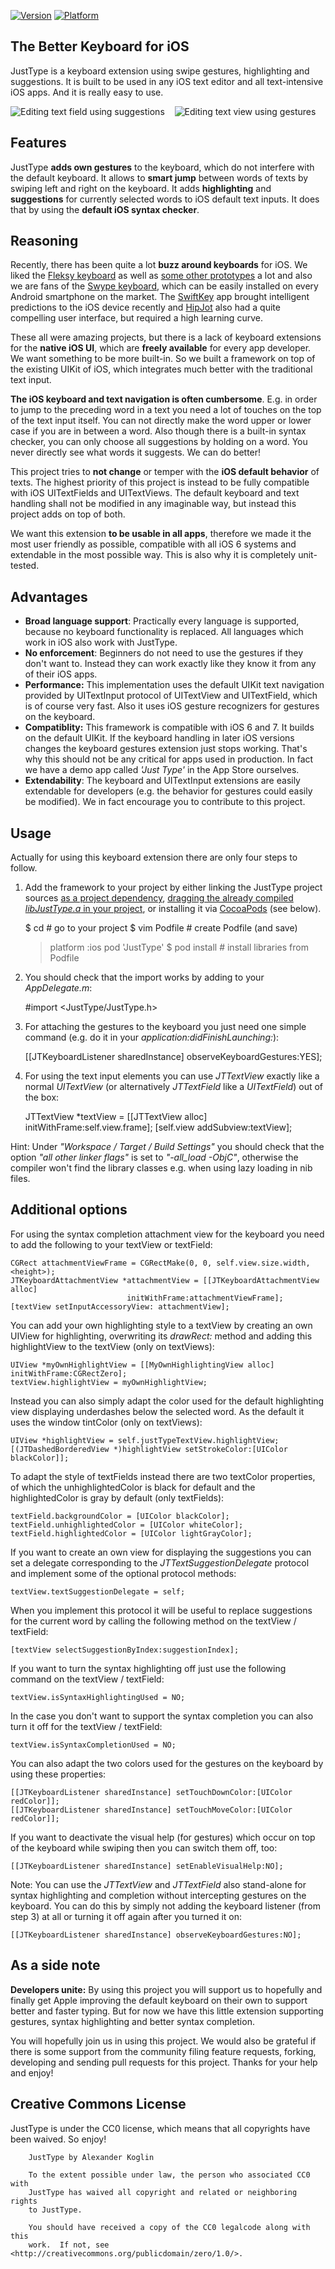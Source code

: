 
[![Version](http://cocoapod-badges.herokuapp.com/v/JustType/badge.png)](http://cocoadocs.org/docsets/JustType)
[![Platform](http://cocoapod-badges.herokuapp.com/p/JustType/badge.png)](http://cocoadocs.org/docsets/JustType)

The Better Keyboard for iOS
---------------------

JustType is a keyboard extension using swipe gestures, highlighting and suggestions. It is built to be used in any iOS text editor and all text-intensive iOS apps. And it is really easy to use.

![Editing text field using suggestions](http://dl.dropboxusercontent.com/u/82016/justtype_1_small.png) &nbsp;&nbsp; ![Editing text view using gestures](http://dl.dropboxusercontent.com/u/82016/justtype_2_small.png)

Features
---------------------

JustType **adds own gestures** to the keyboard, which do not interfere with the default keyboard. It allows to **smart jump** between words of texts by swiping left and right on the keyboard. It adds **highlighting** and **suggestions** for currently selected words to iOS default text inputs. It does that by using the **default iOS syntax checker**.

Reasoning
---------------------

Recently, there has been quite a lot **buzz around keyboards** for iOS. We liked the [Fleksy keyboard](http://fleksy.com/) as well as [some other prototypes](http://www.youtube.com/watch?v=RGQTaHGQ04Q) a lot and also we are fans of the [Swype keyboard](http://www.swype.com/), which can be easily installed on every Android smartphone on the market. The [SwiftKey](http://www.swiftkey.net/en/) app brought intelligent predictions to the iOS device recently and [HipJot](http://jormy.com/hipjot/) also had a quite compelling user interface, but required a high learning curve.

These all were amazing projects, but there is a lack of keyboard extensions for the **native iOS UI**, which are **freely available** for every app developer. We want something to be more built-in. So we built a framework on top of the existing UIKit of iOS, which integrates much better with the traditional text input.

**The iOS keyboard and text navigation is often cumbersome**. E.g. in order to jump to the preceding word in a text you need a lot of touches on the top of the text input itself. You can not directly make the word upper or lower case if you are in between a word. Also though there is a built-in syntax checker, you can only choose all suggestions by holding on a word. You never directly see what words it suggests. We can do better!

This project tries to **not change** or temper with the **iOS default behavior** of texts. The highest priority of this project is instead to be fully compatible with iOS UITextFields and UITextViews. The default keyboard and text handling shall not be modified in any imaginable way, but instead this project adds on top of both. 

We want this extension **to be usable in all apps**, therefore we made it the most user friendly as possible, compatible with all iOS 6 systems and extendable in the most possible way. This is also why it is completely unit-tested.

Advantages
---------------------

* **Broad language support**: Practically every language is supported, because no keyboard functionality is replaced. All languages which work in iOS also work with JustType.
* **No enforcement**: Beginners do not need to use the gestures if they don't want to. Instead they can work exactly like they know it from any of their iOS apps.
* **Performance:** This implementation uses the default UIKit text navigation provided by UITextInput protocol of UITextView and UITextField, which is of course very fast. Also it uses iOS gesture recognizers for gestures on the keyboard.
* **Compatiblity:** This framework is compatible with iOS 6 and 7. It builds on the default UIKit. If the keyboard handling in later iOS versions changes the keyboard gestures extension just stops working. That's why this should not be any critical for apps used in production. In fact we have a demo app called *'Just Type'* in the App Store ourselves.
* **Extendability**: The keyboard and UITextInput extensions are easily extendable for developers (e.g. the behavior for gestures could easily be modified). We in fact encourage you to contribute to this project.


Usage
---------------------
Actually for using this keyboard extension there are only four steps to follow. 

1. Add the framework to your project by either linking the JustType project sources [as a project dependency](http://www.cocoanetics.com/2011/12/sub-projects-in-xcode/), [dragging the already compiled *libJustType.a* in your project](http://www.raywenderlich.com/41377/creating-a-static-library-in-ios-tutorial), or installing it via [CocoaPods](http://www.cocoapods.org) (see below).

    $ cd <Your Project>  # go to your project
    $ vim Podfile        # create Podfile (and save)
      > platform :ios
      > pod 'JustType'
    $ pod install        # install libraries from Podfile

2. You should check that the import works by adding to your *AppDelegate.m*:

    #import <JustType/JustType.h>

3. For attaching the gestures to the keyboard you just need one simple command (e.g. do it in your *application:didFinishLaunching:*):

    [[JTKeyboardListener sharedInstance] observeKeyboardGestures:YES];

4. For using the text input elements you can use *JTTextView* exactly like a normal *UITextView* (or alternatively *JTTextField* like a *UITextField*) out of the box:

    JTTextView *textView = [[JTTextView alloc] initWithFrame:self.view.frame];
    [self.view addSubview:textView];

Hint: Under *"Workspace / Target / Build Settings"* you should check that the option *"all other linker flags"* is set to *"-all_load -ObjC"*, otherwise the compiler won't find the library classes e.g. when using lazy loading in nib files.

Additional options
---------------------

For using the syntax completion attachment view for the keyboard you need to add the following to your textView or textField:

```objc
CGRect attachmentViewFrame = CGRectMake(0, 0, self.view.size.width, <height>);
JTKeyboardAttachmentView *attachmentView = [[JTKeyboardAttachmentView alloc] 
                          initWithFrame:attachmentViewFrame];
[textView setInputAccessoryView: attachmentView];
```

You can add your own highlighting style to a textView by creating an own UIView for highlighting, overwriting its *drawRect:* method and adding this highlightView to the textView (only on textViews):

```objc
UIView *myOwnHighlightView = [[MyOwnHighlightingView alloc] initWithFrame:CGRectZero];
textView.highlightView = myOwnHighlightView;
```

Instead you can also simply adapt the color used for the default highlighting view displaying underdashes below the selected word. As the default it uses the window tintColor (only on textViews):

```objc
UIView *highlightView = self.justTypeTextView.highlightView;
[(JTDashedBorderedView *)highlightView setStrokeColor:[UIColor blackColor]];
```

To adapt the style of textFields instead there are two textColor properties, of which the unhighlightedColor is black for default and the highlightedColor is gray by default (only textFields):

```objc
textField.backgroundColor = [UIColor blackColor];
textField.unhighlightedColor = [UIColor whiteColor];
textField.highlightedColor = [UIColor lightGrayColor];
```

If you want to create an own view for displaying the suggestions you can set a delegate corresponding to the *JTTextSuggestionDelegate* protocol and implement some of the optional protocol methods:

```objc
textView.textSuggestionDelegate = self;
```

When you implement this protocol it will be useful to replace suggestions for the current word by calling the following method on the textView / textField:

```objc
[textView selectSuggestionByIndex:suggestionIndex];
```

If you want to turn the syntax highlighting off just use the following command on the textView / textField:

```objc
textView.isSyntaxHighlightingUsed = NO;
```

In the case you don't want to support the syntax completion you can also turn it off for the textView / textField:

```objc
textView.isSyntaxCompletionUsed = NO;
```

You can also adapt the two colors used for the gestures on the keyboard by using these properties:

```objc
[[JTKeyboardListener sharedInstance] setTouchDownColor:[UIColor redColor]];
[[JTKeyboardListener sharedInstance] setTouchMoveColor:[UIColor redColor]];
```

If you want to deactivate the visual help (for gestures) which occur on top of the keyboard while swiping then you can switch them off, too:

```objc
[[JTKeyboardListener sharedInstance] setEnableVisualHelp:NO];
```

Note: You can use the *JTTextView* and *JTTextField* also stand-alone for syntax highlighting and completion  without intercepting gestures on the keyboard. You can do this by simply not adding the keyboard listener (from step 3) at all or turning it off again after you turned it on:

```objc
[[JTKeyboardListener sharedInstance] observeKeyboardGestures:NO];
```

As a side note 
---------------------

**Developers unite:** By using this project you will support us to hopefully and finally get Apple improving the default keyboard on their own to support better and faster typing. But for now we have this little extension supporting gestures, syntax highlighting and better syntax completion. 

You will hopefully join us in using this project. We would also be grateful if there is some support from the community filing feature requests, forking, developing and sending pull requests for this project. Thanks for your help and enjoy!

Creative Commons License
--------------------
JustType is under the CC0 license, which means that all copyrights have been waived. So enjoy!

        JustType by Alexander Koglin
        
        To the extent possible under law, the person who associated CC0 with
        JustType has waived all copyright and related or neighboring rights
        to JustType.

        You should have received a copy of the CC0 legalcode along with this
        work.  If not, see <http://creativecommons.org/publicdomain/zero/1.0/>.